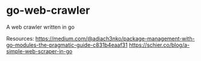 # go-web-crawler
A web crawler written in go

Resources:
https://medium.com/@adiach3nko/package-management-with-go-modules-the-pragmatic-guide-c831b4eaaf31
https://schier.co/blog/a-simple-web-scraper-in-go